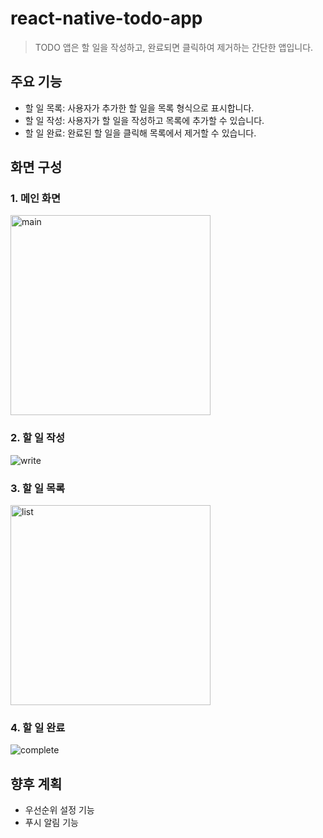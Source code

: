 # react-native-todo-app
> TODO 앱은 할 일을 작성하고, 완료되면 클릭하여 제거하는 간단한 앱입니다. 




## 주요 기능 
- 할 일 목록: 사용자가 추가한 할 일을 목록 형식으로 표시합니다. 
- 할 일 작성: 사용자가 할 일을 작성하고 목록에 추가할 수 있습니다. 
- 할 일 완료: 완료된 할 일을 클릭해 목록에서 제거할 수 있습니다. 

## 화면 구성

### 1. 메인 화면 
<img src="https://i.postimg.cc/pdGNCw1G/1.png" width="320" alt="main" >

### 2. 할 일 작성 
![write](https://github.com/user-attachments/assets/83b469f0-da51-42d4-8107-94d0f34a49ac)

### 3. 할 일 목록 

<img src="https://i.postimg.cc/R0h3yr46/3.png" width="320" alt="list">

### 4. 할 일 완료 
![complete](https://github.com/user-attachments/assets/b458d056-1e8d-4187-8fe7-85421045e3fd)



## 향후 계획 
- 우선순위 설정 기능 
- 푸시 알림 기능

